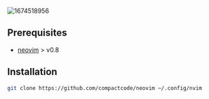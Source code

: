 ![1674518956](https://user-images.githubusercontent.com/125175/214180563-e6b5d961-8d8a-4ab7-9b78-ab33975b32f3.png)

## Prerequisites

* [neovim](https://neovim.io/) > v0.8

## Installation

```bash
git clone https://github.com/compactcode/neovim ~/.config/nvim
```
